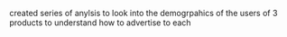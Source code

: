 created series of anylsis to look into the demogrpahics of the users of 3 products to understand how to advertise to each
